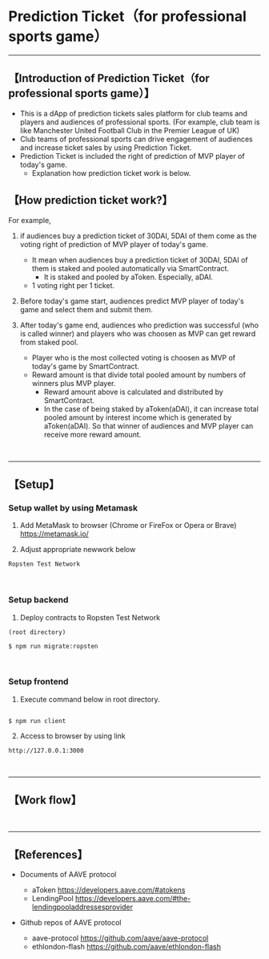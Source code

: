 # Prediction Ticket（for professional sports game）

***
## 【Introduction of Prediction Ticket（for professional sports game）】
- This is a dApp of prediction tickets sales platform for club teams and players and audiences of professional sports.
  (For example, club team is like Manchester United Football Club in the Premier League of UK)
- Club teams of professional sports can drive engagement of audiences and increase ticket sales by using Prediction Ticket.
- Prediction Ticket is included the right of prediction of MVP player of today's game.
  - Explanation how prediction ticket work is below.



## 【How prediction ticket work?】 
For example,
1. if audiences buy a prediction ticket of 30DAI, 5DAI of them come as the voting right of prediction of MVP player of today's game.   
    - It mean when audiences buy a prediction ticket of 30DAI, 5DAI of them is staked and pooled automatically via SmartContract.
       - It is staked and pooled by aToken. Especially, aDAI.
    - 1 voting right per 1 ticket.

2. Before today's game start, audiences predict MVP player of today's game and select them and submit them.

3. After today's game end, audiences who prediction was successful (who is called winner) and players who was choosen as MVP can get reward from staked pool.
    - Player who is the most collected voting is choosen as MVP of today's game by SmartContract.
    - Reward amount is that divide total pooled amount by numbers of winners plus MVP player.
      - Reward amount above is calculated and distributed by SmartContract.
      - In the case of being staked by aToken(aDAI), it can increase total pooled amount by interest income which is generated by aToken(aDAI). So that winner of audiences and MVP player can receive more reward amount.

&nbsp;


***

## 【Setup】
### Setup wallet by using Metamask
1. Add MetaMask to browser (Chrome or FireFox or Opera or Brave)    
https://metamask.io/  


2. Adjust appropriate newwork below 
```
Ropsten Test Network

```

&nbsp;


### Setup backend
1. Deploy contracts to Ropsten Test Network
```
(root directory)

$ npm run migrate:ropsten
```

&nbsp;


### Setup frontend
1. Execute command below in root directory.
```

$ npm run client
```

2. Access to browser by using link 
```
http://127.0.0.1:3000
```

&nbsp;

***


## 【Work flow】

&nbsp;

***

## 【References】
- Documents of AAVE protocol
  - aToken
    https://developers.aave.com/#atokens
  - LendingPool
    https://developers.aave.com/#the-lendingpooladdressesprovider

- Github repos of AAVE protocol
  - aave-protocol
    https://github.com/aave/aave-protocol
  - ethlondon-flash
    https://github.com/aave/ethlondon-flash
